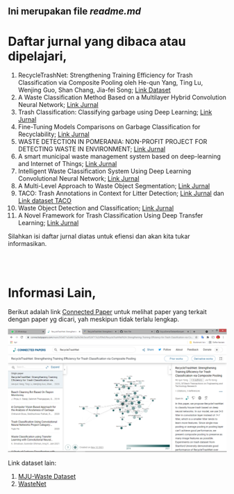 ## Ini merupakan file *readme.md*  
     
     
# Daftar jurnal yang dibaca atau dipelajari,     
1. RecycleTrashNet: Strengthening Training Efficiency for Trash Classification via Composite Pooling oleh He-qun Yang, Ting Lu, Wenjing Guo, Shan Chang, Jia-fei Song; [Link Dataset](https://drive.google.com/drive/folders/0B3P9oO5A3RvSUW9qTG11Ul83TEE?resourcekey=0-F-D8v2tnSfByG6ll3t9JxA)
2. A Waste Classification Method Based on a Multilayer Hybrid Convolution Neural Network; [Link Jurnal](https://drive.google.com/file/d/1Ssns8MCO1ceExBVU97IwEakyrK0haAWb/view?usp=sharing)
3. Trash Classification: Classifying garbage using Deep Learning; [Link Jurnal](https://drive.google.com/file/d/1F4VT3rwoAI26Lcgva6M3d429Cs_i81W6/view?usp=sharing)
4. Fine-Tuning Models Comparisons on Garbage Classification for Recyclability; [Link Jurnal](https://drive.google.com/file/d/1gO4unEQ5qbCDCNlNOy-ylUKpbjhxsvgP/view?usp=sharing)
5. WASTE DETECTION IN POMERANIA: NON-PROFIT PROJECT FOR DETECTING WASTE IN ENVIRONMENT; [Link Jurnal](https://drive.google.com/file/d/1T5MmOz1tMAthh2Czrx5aJj0NJhBm8_bb/view?usp=sharing)
6. A smart municipal waste management system based on deep-learning and Internet of Things; [Link Jurnal](https://drive.google.com/file/d/1S8P4FdymndCg80HDe8gJrFBNStqnmJA3/view?usp=sharing)
7. Intelligent Waste Classification System Using Deep Learning Convolutional Neural Network; [Link Jurnal](https://drive.google.com/file/d/1-1pWfh4zKe3WBeD-IT8NSmC_aCBggiS3/view?usp=sharing)
8. A Multi-Level Approach to Waste Object Segmentation; [Link Jurnal](https://drive.google.com/file/d/1xoB9MzsnBNQ2doQGYmPNcWyE2XWQakr0/view?usp=sharing)
9. TACO: Trash Annotations in Context for Litter Detection; [Link Jurnal](https://drive.google.com/file/d/1CTV_3WM1-zwzCBGZASbGed6COPjlnNZl/view?usp=sharing) dan [Link dataset TACO](https://doi.org/10.5281/zenodo.3587843)
10. Waste Object Detection and Classification; [Link Jurnal](https://drive.google.com/file/d/1SktENSTBMrpaT9oQlUxLSb00i5VALAQj/view?usp=sharing)
11. A Novel Framework for Trash Classification Using Deep Transfer Learning; [Link Jurnal](https://ieeexplore.ieee.org/document/8930948)

Silahkan isi daftar jurnal diatas untuk efiensi dan akan kita tukar informasikan.    
       
<br>
<br>      


# Informasi Lain,     
Berikut adalah link [Connected Paper](https://www.connectedpapers.com/) untuk melihat paper yang terkait dengan paper yg dicari, yah meskipun tidak terlalu lengkap. 
    

![image](https://github.com/SoyuzSierra/assets/blob/main/images/Screenshot%20(2058).png)

Link dataset lain:
1. [MJU-Waste Dataset](https://drive.google.com/file/d/1o101UBJGeeMPpI-DSY6oh-tLk9AHXMny/view?usp=sharing)
2. [WasteNet](https://recycleye.com/wastenet/)
